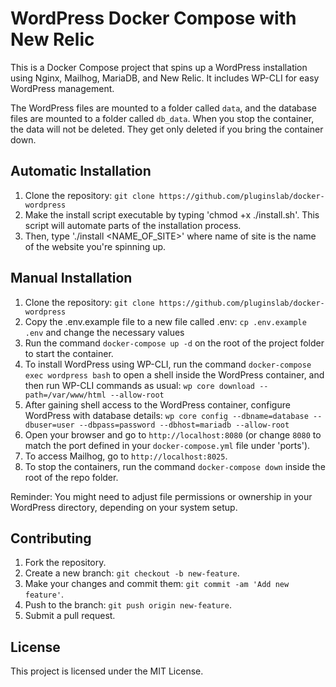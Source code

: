 # WordPress Docker Compose with New Relic

This is a Docker Compose project that spins up a WordPress installation using Nginx, Mailhog, MariaDB, and New Relic. It includes WP-CLI for easy WordPress management.

The WordPress files are mounted to a folder called `data`, and the database files are mounted to a folder called `db_data`. When you stop the container, the data will not be deleted. They get only deleted if you bring the container down.

## Automatic Installation

1. Clone the repository: `git clone https://github.com/pluginslab/docker-wordpress`
2. Make the install script executable by typing 'chmod +x ./install.sh'. This script will automate parts of the installation process.
3. Then, type './install <NAME_OF_SITE>' where name of site is the name of the website you're spinning up. 

## Manual Installation

1. Clone the repository: `git clone https://github.com/pluginslab/docker-wordpress`
2. Copy the .env.example file to a new file called .env: `cp .env.example .env` and change the necessary values
3. Run the command `docker-compose up -d` on the root of the project folder to start the container.
4. To install WordPress using WP-CLI, run the command `docker-compose exec wordpress bash` to open a shell inside the WordPress container, and then run WP-CLI commands as usual: `wp core download --path=/var/www/html --allow-root`
5. After gaining shell access to the WordPress container, configure WordPress with database details: `wp core config --dbname=database --dbuser=user --dbpass=password --dbhost=mariadb --allow-root`
6. Open your browser and go to `http://localhost:8080` (or change `8080` to match the port defined in your `docker-compose.yml` file under 'ports').
7. To access Mailhog, go to `http://localhost:8025`.
8. To stop the containers, run the command `docker-compose down` inside the root of the repo folder.

Reminder: You might need to adjust file permissions or ownership in your WordPress directory, depending on your system setup.

## Contributing

1. Fork the repository.
2. Create a new branch: `git checkout -b new-feature`.
3. Make your changes and commit them: `git commit -am 'Add new feature'`.
4. Push to the branch: `git push origin new-feature`.
5. Submit a pull request.

## License

This project is licensed under the MIT License.


